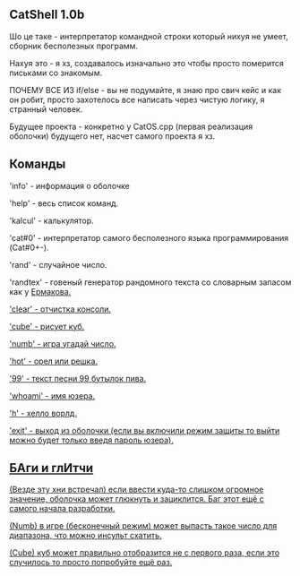 <h2>CatShell 1.0b</h2>
<p>Шо це таке - интерпретатор командной строки который нихуя не умеет, сборник бесполезных программ.</p>
<p>Нахуя это - я хз, создавалось изначально это чтобы просто померится письками со знакомым.</p>
<p>ПОЧЕМУ ВСЕ ИЗ if/else - вы не подумайте, я знаю про свич кейс и как он робит, просто захотелось все написать через чистую логику, я странный человек.</p>
<p>Будущее проекта - конкретно у CatOS.cpp (первая реализация оболочки) будущего нет, насчет самого проекта я хз.</p>

<h2>Команды</h2>
<p>'info' - информация о оболочке</p>
<p>'help' - весь список команд.</p>
<p>'kalcul' - калькулятор.</p>
<p>'cat#0' - интерпретатор самого бесполезного языка программирования (Cat#0+-).</p>
<p>'rand' - случайное число.</p>
<p>'randtex' - говеный генератор рандомного текста со словарным запасом как у <a href="https://www.youtube.com/@dan55800">Ермакова.</p>
<p>'clear' - отчистка консоли.</p>
<p>'cube' - рисует куб.</p>
<p>'numb' - игра угадай число.</p>
<p>'hot' - орел или решка.</p>
<p>'99' - текст песни 99 бутылок пива.</p>
<p>'whoami' - имя юзера.</p>
<p>'h' - хелло ворлд.</p>
<p>'exit' - выход из оболочки (если вы включили режим защиты то выйти можно будет только введя пароль юзера).</p>

<h2>БАги и глИтчи</h2>
<p>(Везде эту хни встречал) если ввести куда-то слишком огромное значение, оболочка может глюкнуть и зациклится. Баг этот ещё с самого начала разработки.</p>
<p>(Numb) в игре (бесконечный режим) может выпасть такое число для диапазона, что можно инсульт схатить.</p>
<p>(Cube) куб может правильно отобразится не с первого раза, если это случилось то просто попробуйте ещё раз.</p>
